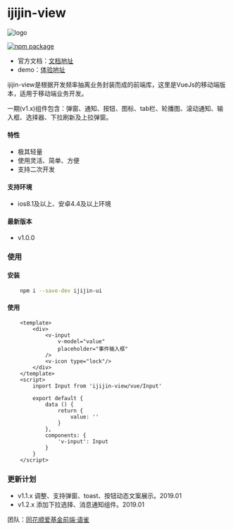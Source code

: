 # ijijin-view

![logo](https://fund.10jqka.com.cn/public/ijijin-view/dist/logo.png)

<a href="https://www.npmjs.com/package/ijijin-view" rel="nofollow"><img src="https://camo.githubusercontent.com/bcfb674d175b56d413a752e309470e5611073ba8/68747470733a2f2f696d672e736869656c64732e696f2f6e706d2f762f40616e74762f66322e737667" alt="npm package" data-canonical-src="https://img.shields.io/npm/v/@antv/f2.svg" style="max-width:100%;"></a>

- 官方文档：[文档地址](https://fund.10jqka.com.cn/public/ijijin-view/dist/)
- demo：[体验地址](https://fund.10jqka.com.cn/public/ijijin-view-show/dist/)

ijijin-view是根据开发频率抽离业务封装而成的前端库，这里是VueJs的移动端版本，适用于移动端业务开发。

一期(v1.x)组件包含：弹窗、通知、按钮、图标、tab栏、轮播图、滚动通知、输入框、选择器、下拉刷新及上拉弹窗。


#### 特性
- 极其轻量
- 使用灵活、简单、方便
- 支持二次开发


#### 支持环境
- ios8.1及以上、安卓4.4及以上环境


#### 最新版本
- v1.0.0


### 使用

#### 安装
``` sh
    npm i --save-dev ijijin-ui
```

#### 使用
``` vue
    <template>
        <div>
            <v-input 
                v-model="value"
                placeholder="事件输入框"
            />
            <v-icon type="lock"/>
        </div>
    </template>
    <script>
        inport Input from 'ijijin-view/vue/Input'

        export default {
            data () {
                return {
                    value: ''
                }
            },
            components: {
                'v-input': Input
            }
        }
    </script>
```

### 更新计划
- v1.1.x 调整、支持弹窗、toast、按钮动态文案展示。2019.01
- v1.2.x 添加下拉选择、消息通知组件。2019.01

团队：[同花顺爱基金前端·语雀](https://www.yuque.com/gqsv8w)